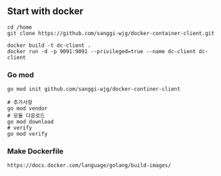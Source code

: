 ## Start with docker
```
cd /home 
git clone https://github.com/sanggi-wjg/docker-container-client.git

docker build -t dc-client .
docker run -d -p 9091:9091 --privileged=true --name dc-client dc-client
```



### Go mod
```
go mod init github.com/sanggi-wjg/docker-continer-client        

# 추가사항
go mod vendor
# 모듈 다운로드
go mod download
# verify
go mod verify
```

### Make Dockerfile 
```
https://docs.docker.com/language/golang/build-images/
```
